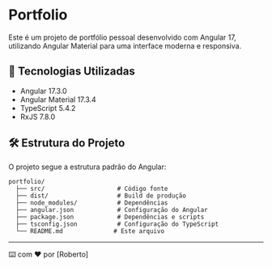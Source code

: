 # Portfolio

Este é um projeto de portfólio pessoal desenvolvido com Angular 17, utilizando Angular Material para uma interface moderna e responsiva.

## 🚀 Tecnologias Utilizadas

- Angular 17.3.0
- Angular Material 17.3.4
- TypeScript 5.4.2
- RxJS 7.8.0


## 🛠️ Estrutura do Projeto

O projeto segue a estrutura padrão do Angular:

```
portfolio/
  ├── src/                    # Código fonte
  ├── dist/                   # Build de produção
  ├── node_modules/           # Dependências
  ├── angular.json            # Configuração do Angular
  ├── package.json            # Dependências e scripts
  ├── tsconfig.json           # Configuração do TypeScript
  └── README.md              # Este arquivo
```

---

⌨️ com ❤️ por [Roberto]
